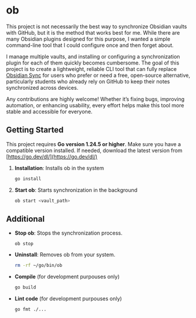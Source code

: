# ob

This project is not necessarily the best way to synchronize Obsidian vaults with GitHub, but it is the method that works best for me.
While there are many Obsidian plugins designed for this purpose, I wanted a simple command-line tool that I could configure once and then forget about.

I manage multiple vaults, and installing or configuring a synchronization plugin for each of them quickly becomes cumbersome.
The goal of this project is to create a lightweight, reliable CLI tool that can fully replace [Obsidian Sync](https://obsidian.md/sync) for users who prefer or need a free, open-source alternative, particularly students who already rely on GitHub to keep their notes synchronized across devices.

Any contributions are highly welcome! Whether it’s fixing bugs, improving automation, or enhancing usability, every effort helps make this tool more stable and accessible for everyone.

## Getting Started

This project requires **Go version 1.24.5 or higher**. Make sure you have a compatible version installed. If needed, download the latest version from [https://go.dev/dl/](https://go.dev/dl/)

1. **Installation**: Installs ob in the system

    ```bash
    go install
    ```

2. **Start ob**: Starts synchronization in the background

    ```bash
    ob start <vault_path>
    ```

## Additional

- **Stop ob**: Stops the synchronization process.

    ```
    ob stop
    ```

- **Uninstall**: Removes ob from your system.

    ```bash
    rm -rf ~/go/bin/ob
    ```

- **Compile** (for development purpouses only)

    ```bash
    go build
    ```

- **Lint code** (for development purpouses only)

    ```bash
    go fmt ./...
    ```
